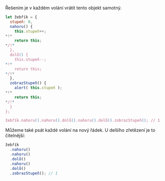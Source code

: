 Řešením je v každém volání vrátit tento objekt samotný.

```js run demo
let žebřík = {
  stupeň: 0,
  nahoru() {
    this.stupeň++;
*!*
    return this;
*/!*
  },
  dolů() {
    this.stupeň--;
*!*
    return this;
*/!*
  },
  zobrazStupeň() {
    alert( this.stupeň );
*!*
    return this;
*/!*
  }
};

žebřík.nahoru().nahoru().dolů().nahoru().dolů().zobrazStupeň(); // 1
```

Můžeme také psát každé volání na nový řádek. U delšího zřetězení je to čitelnější:

```js
žebřík
  .nahoru()
  .nahoru()
  .dolů()
  .nahoru()
  .dolů()
  .zobrazStupeň(); // 1
```
